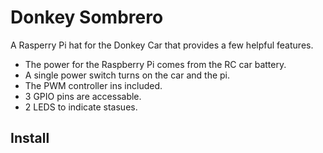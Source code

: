 # Donkey Sombrero 
A Rasperry Pi hat for the Donkey Car that provides a few helpful features. 

* The power for the Raspberry Pi comes from the RC car battery.
* A single power switch turns on the car and the pi.
* The PWM controller ins included.
* 3 GPIO pins are accessable. 
* 2 LEDS to indicate stasues. 


## Install 
